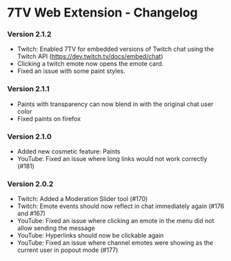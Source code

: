 # 7TV Web Extension - Changelog

### Version 2.1.2

- Twitch: Enabled 7TV for embedded versions of Twitch chat using the Twitch API (https://dev.twitch.tv/docs/embed/chat)
- Clicking a twitch emote now opens the emote card.
- Fixed an issue with some paint styles.

### Version 2.1.1

- Paints with transparency can now blend in with the original chat user color
- Fixed paints on firefox

### Version 2.1.0

- Added new cosmetic feature: Paints
- YouTube: Fixed an issue where long links would not work correctly (#181)

### Version 2.0.2

- Twitch: Added a Moderation Slider tool (#170)
- Twitch: Emote events should now reflect in chat immediately again (#176 and #167)
- YouTube: Fixed an issue where clicking an emote in the menu did not allow sending the message
- YouTube: Hyperlinks should now be clickable again
- YouTube: Fixed an issue where channel emotes were showing as the current user in popout mode (#177)
